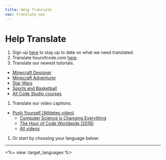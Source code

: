 ```yaml
---
title: Help Translate
nav: translate_nav 
---
```


# Help Translate
1. Sign up [here](http://eepurl.com/Im_In) to stay up to date on what we need translated.
1. Translate hourofcode.com [here](https://crowdin.com/project/hour-of-code).
1. Translate our newest tutorials.
  * [Minecraft Designer](/translate/minecraft)
  * [Minecraft Adventurer](/translate/mc)
  * [Star Wars](/translate/starwars)
  * [Sports and Basketball](/translate/sports)
  * [All Code Studio courses](/translate/tutorials)
1. Translate our video captions.
  * [Push Yourself (Athletes video)](https://www.amara.org/en/videos/SxHuH7lZDxIs/info/push-yourself-anybody-can-learn/)
	* [Computer Science is Changing Everything](https://www.amara.org/en/videos/atEXdPApYAO8/info/computer-science-is-changing-everything/)
	* [The Hour of Code Worldwide (2016)](https://www.amara.org/en/videos/mbBjcLLwypIT/info/hour-of-code-worldwide/)
	* [All videos](/translate/videos)
1. Or start by choosing your language below:

---

<%= view :target_languages %>

